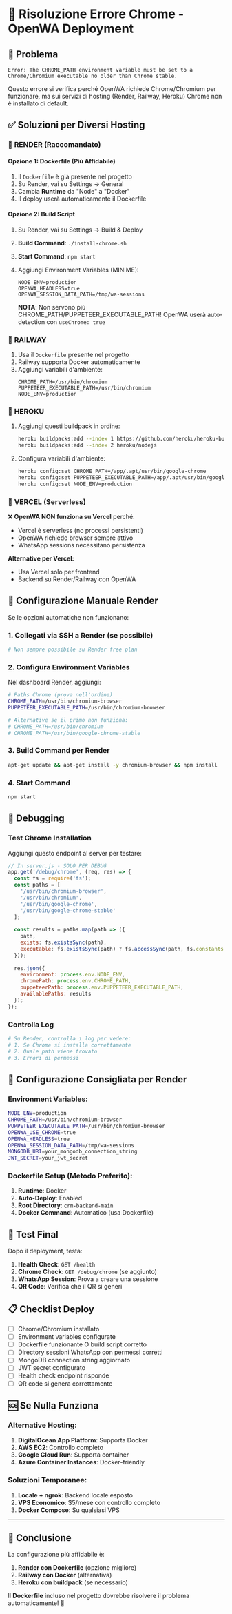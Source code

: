 # 🔧 Risoluzione Errore Chrome - OpenWA Deployment

## 🚨 Problema

```
Error: The CHROME_PATH environment variable must be set to a Chrome/Chromium executable no older than Chrome stable.
```

Questo errore si verifica perché OpenWA richiede Chrome/Chromium per funzionare, ma sui servizi di hosting (Render, Railway, Heroku) Chrome non è installato di default.

## ✅ Soluzioni per Diversi Hosting

### 🎯 **RENDER (Raccomandato)**

#### Opzione 1: Dockerfile (Più Affidabile)
1. Il `Dockerfile` è già presente nel progetto
2. Su Render, vai su Settings → General
3. Cambia **Runtime** da "Node" a "Docker"
4. Il deploy userà automaticamente il Dockerfile

#### Opzione 2: Build Script
1. Su Render, vai su Settings → Build & Deploy
2. **Build Command**: `./install-chrome.sh`
3. **Start Command**: `npm start`
4. Aggiungi Environment Variables (MINIME):
   ```
   NODE_ENV=production
   OPENWA_HEADLESS=true
   OPENWA_SESSION_DATA_PATH=/tmp/wa-sessions
   ```
   
   **NOTA**: Non servono più CHROME_PATH/PUPPETEER_EXECUTABLE_PATH! 
   OpenWA userà auto-detection con `useChrome: true`

### 🎯 **RAILWAY**

1. Usa il `Dockerfile` presente nel progetto
2. Railway supporta Docker automaticamente
3. Aggiungi variabili d'ambiente:
   ```
   CHROME_PATH=/usr/bin/chromium
   PUPPETEER_EXECUTABLE_PATH=/usr/bin/chromium
   NODE_ENV=production
   ```

### 🎯 **HEROKU**

1. Aggiungi questi buildpack in ordine:
   ```bash
   heroku buildpacks:add --index 1 https://github.com/heroku/heroku-buildpack-google-chrome
   heroku buildpacks:add --index 2 heroku/nodejs
   ```

2. Configura variabili d'ambiente:
   ```bash
   heroku config:set CHROME_PATH=/app/.apt/usr/bin/google-chrome
   heroku config:set PUPPETEER_EXECUTABLE_PATH=/app/.apt/usr/bin/google-chrome
   heroku config:set NODE_ENV=production
   ```

### 🎯 **VERCEL (Serverless)**

❌ **OpenWA NON funziona su Vercel** perché:
- Vercel è serverless (no processi persistenti)
- OpenWA richiede browser sempre attivo
- WhatsApp sessions necessitano persistenza

**Alternative per Vercel:**
- Usa Vercel solo per frontend
- Backend su Render/Railway con OpenWA

## 🔧 **Configurazione Manuale Render**

Se le opzioni automatiche non funzionano:

### 1. Collegati via SSH a Render (se possibile)
```bash
# Non sempre possibile su Render free plan
```

### 2. Configura Environment Variables
Nel dashboard Render, aggiungi:

```bash
# Paths Chrome (prova nell'ordine)
CHROME_PATH=/usr/bin/chromium-browser
PUPPETEER_EXECUTABLE_PATH=/usr/bin/chromium-browser

# Alternative se il primo non funziona:
# CHROME_PATH=/usr/bin/chromium
# CHROME_PATH=/usr/bin/google-chrome-stable
```

### 3. Build Command per Render
```bash
apt-get update && apt-get install -y chromium-browser && npm install
```

### 4. Start Command
```bash
npm start
```

## 🐛 **Debugging**

### Test Chrome Installation
Aggiungi questo endpoint al server per testare:

```javascript
// In server.js - SOLO PER DEBUG
app.get('/debug/chrome', (req, res) => {
  const fs = require('fs');
  const paths = [
    '/usr/bin/chromium-browser',
    '/usr/bin/chromium',
    '/usr/bin/google-chrome',
    '/usr/bin/google-chrome-stable'
  ];
  
  const results = paths.map(path => ({
    path,
    exists: fs.existsSync(path),
    executable: fs.existsSync(path) ? fs.accessSync(path, fs.constants.X_OK) : false
  }));
  
  res.json({
    environment: process.env.NODE_ENV,
    chromePath: process.env.CHROME_PATH,
    puppeteerPath: process.env.PUPPETEER_EXECUTABLE_PATH,
    availablePaths: results
  });
});
```

### Controlla Log
```bash
# Su Render, controlla i log per vedere:
# 1. Se Chrome si installa correttamente
# 2. Quale path viene trovato
# 3. Errori di permessi
```

## 🎯 **Configurazione Consigliata per Render**

### Environment Variables:
```bash
NODE_ENV=production
CHROME_PATH=/usr/bin/chromium-browser
PUPPETEER_EXECUTABLE_PATH=/usr/bin/chromium-browser
OPENWA_USE_CHROME=true
OPENWA_HEADLESS=true
OPENWA_SESSION_DATA_PATH=/tmp/wa-sessions
MONGODB_URI=your_mongodb_connection_string
JWT_SECRET=your_jwt_secret
```

### Dockerfile Setup (Metodo Preferito):
1. **Runtime**: Docker
2. **Auto-Deploy**: Enabled
3. **Root Directory**: `crm-backend-main`
4. **Docker Command**: Automatico (usa Dockerfile)

## 🚀 **Test Final**

Dopo il deployment, testa:

1. **Health Check**: `GET /health`
2. **Chrome Check**: `GET /debug/chrome` (se aggiunto)
3. **WhatsApp Session**: Prova a creare una sessione
4. **QR Code**: Verifica che il QR si generi

## 📋 **Checklist Deploy**

- [ ] Chrome/Chromium installato
- [ ] Environment variables configurate
- [ ] Dockerfile funzionante O build script corretto
- [ ] Directory sessioni WhatsApp con permessi corretti
- [ ] MongoDB connection string aggiornato
- [ ] JWT secret configurato
- [ ] Health check endpoint risponde
- [ ] QR code si genera correttamente

## 🆘 **Se Nulla Funziona**

### Alternative Hosting:
1. **DigitalOcean App Platform**: Supporta Docker
2. **AWS EC2**: Controllo completo
3. **Google Cloud Run**: Supporta container
4. **Azure Container Instances**: Docker-friendly

### Soluzioni Temporanee:
1. **Locale + ngrok**: Backend locale esposto
2. **VPS Economico**: $5/mese con controllo completo
3. **Docker Compose**: Su qualsiasi VPS

---

## 🎉 Conclusione

La configurazione più affidabile è:
1. **Render con Dockerfile** (opzione migliore)
2. **Railway con Docker** (alternativa)
3. **Heroku con buildpack** (se necessario)

Il **Dockerfile** incluso nel progetto dovrebbe risolvere il problema automaticamente! 🚀 